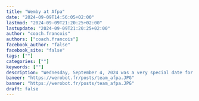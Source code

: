 ```yaml
---
title: "Wemby at Afpa"
date: "2024-09-09T14:56:05+02:00"
lastmod: "2024-09-09T21:20:25+02:00"
lastupdate: "2024-09-09T21:20:25+02:00"
author: "coach.francois"
authors: ["coach.francois"]
facebook_author: "false"
facebook_site: "false"
tags: [""]
categories: [""]
keywords: [""]
description: "Wednesday, September 4, 2024 was a very special date for our team, as we went to the Afpa in Évreux (27) to finally present our robot to our sponsors !"
baneer: "https://werobot.fr/posts/team_afpa.JPG"
banner: "https://werobot.fr/posts/team_afpa.JPG"
draft: false
---
```


